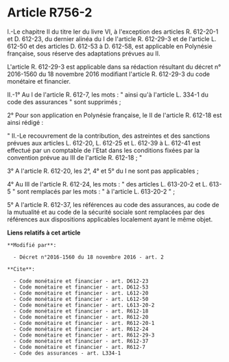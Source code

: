 # Article R756-2

I.-Le chapitre II du titre Ier du livre VI, à l'exception des articles R. 612-20-1 et D. 612-23, du dernier alinéa du I de
l'article R. 612-29-3 et de l'article L. 612-50 et des articles D. 612-53 à D. 612-58, est applicable en Polynésie française,
sous réserve des adaptations prévues au II. 

L'article R. 612-29-3 est applicable dans sa rédaction résultant du décret n° 2016-1560 du 18 novembre 2016 modifiant
l'article R. 612-29-3 du code monétaire et financier. 

II.-1° Au I de l'article R. 612-7, les mots : " ainsi qu'à l'article L. 334-1 du code des assurances " sont supprimés ; 

2° Pour son application en Polynésie française, le II de l'article R. 612-18 est ainsi rédigé : 

" II.-Le recouvrement de la contribution, des astreintes et des sanctions prévues aux articles L. 612-20, L. 612-25 et L.
612-39 à L. 612-41 est effectué par un comptable de l'Etat dans les conditions fixées par la convention prévue au III de
l'article R. 612-18 ; " 

3° A l'article R. 612-20, les 2°, 4° et 5° du I ne sont pas applicables ; 

4° Au III de l'article R. 612-24, les mots : " des articles L. 613-20-2 et L. 613-5 " sont remplacés par les mots : " à
l'article L. 613-20-2 " ; 

5° A l'article R. 612-37, les références au code des assurances, au code de la mutualité et au code de la sécurité sociale
sont remplacées par des références aux dispositions applicables localement ayant le même objet.

**Liens relatifs à cet article**

	**Modifié par**:

	  - Décret n°2016-1560 du 18 novembre 2016 - art. 2

	**Cite**:

	  - Code monétaire et financier - art. D612-23
	  - Code monétaire et financier - art. D612-53
	  - Code monétaire et financier - art. L612-20
	  - Code monétaire et financier - art. L612-50
	  - Code monétaire et financier - art. L613-20-2
	  - Code monétaire et financier - art. R612-18
	  - Code monétaire et financier - art. R612-20
	  - Code monétaire et financier - art. R612-20-1
	  - Code monétaire et financier - art. R612-24
	  - Code monétaire et financier - art. R612-29-3
	  - Code monétaire et financier - art. R612-37
	  - Code monétaire et financier - art. R612-7
	  - Code des assurances - art. L334-1
